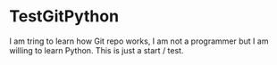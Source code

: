 # TestGitPython
I am tring to learn how Git repo works, I am not a programmer but I am willing to learn Python. This is just a start / test.

